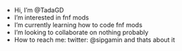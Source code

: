 - Hi, I’m @TadaGD
- I’m interested in fnf mods
- I’m currently learning how to code fnf mods
- I’m looking to collaborate on nothing probably
- How to reach me: twitter: @sipgamin and thats about it

<!---
TadaGD/TadaGD is a ✨ special ✨ repository because its `README.md` (this file) appears on your GitHub profile.
You can click the Preview link to take a look at your changes.
--->
